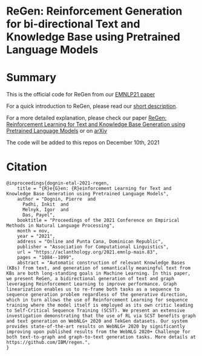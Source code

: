 # ReGen: Reinforcement Generation for bi-directional Text and Knowledge Base using Pretrained Language Models

# Summary

This is the official code for ReGen from our [EMNLP21 paper](https://aclanthology.org/2021.emnlp-main.83/)  

For a quick introduction to ReGen, please read our [short description](./docs/regen.md).

For a more detailed explanation, please check our paper [ReGen: Reinforcement Learning for Text and Knowledge Base Generation using Pretrained Language Models](https://aclanthology.org/2021.emnlp-main.83/) or on [arXiv](https://arxiv.org/abs/https://arxiv.org/abs/2108.12472)

The code will be added to this repos on December 10th, 2021


# Citation
```
@inproceedings{dognin-etal-2021-regen,
    title = "{R}e{G}en: {R}einforcement Learning for Text and Knowledge Base Generation using Pretrained Language Models",
    author = "Dognin, Pierre  and
      Padhi, Inkit  and
      Melnyk, Igor  and
      Das, Payel",
    booktitle = "Proceedings of the 2021 Conference on Empirical Methods in Natural Language Processing",
    month = nov,
    year = "2021",
    address = "Online and Punta Cana, Dominican Republic",
    publisher = "Association for Computational Linguistics",
    url = "https://aclanthology.org/2021.emnlp-main.83",
    pages = "1084--1099",
    abstract = "Automatic construction of relevant Knowledge Bases (KBs) from text, and generation of semantically meaningful text from KBs are both long-standing goals in Machine Learning. In this paper, we present ReGen, a bidirectional generation of text and graph leveraging Reinforcement Learning to improve performance. Graph linearization enables us to re-frame both tasks as a sequence to sequence generation problem regardless of the generative direction, which in turn allows the use of Reinforcement Learning for sequence training where the model itself is employed as its own critic leading to Self-Critical Sequence Training (SCST). We present an extensive investigation demonstrating that the use of RL via SCST benefits graph and text generation on WebNLG+ 2020 and TekGen datasets. Our system provides state-of-the-art results on WebNLG+ 2020 by significantly improving upon published results from the WebNLG 2020+ Challenge for both text-to-graph and graph-to-text generation tasks. More details at https://github.com/IBM/regen.",
}
```
